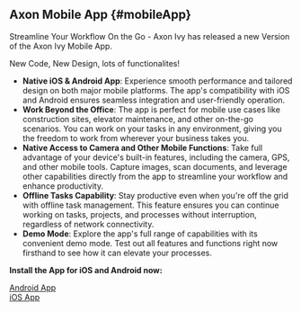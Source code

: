 ## Axon Mobile App {#mobileApp}

Streamline Your Workflow On the Go - Axon Ivy has released a new Version of the Axon Ivy Mobile App. 

New Code, New Design, lots of functionalites!

- **Native iOS & Android App**: Experience smooth performance and tailored design on both major mobile platforms. The app's compatibility with iOS and Android ensures seamless integration and user-friendly operation.
- **Work Beyond the Office**: The app is perfect for mobile use cases like construction sites, elevator maintenance, and other on-the-go scenarios. You can work on your tasks in any environment, giving you the freedom to work from wherever your business takes you.
- **Native Access to Camera and Other Mobile Functions**: Take full advantage of your device's built-in features, including the camera, GPS, and other mobile tools. Capture images, scan documents, and leverage other capabilities directly from the app to streamline your workflow and enhance productivity.
- **Offline Tasks Capability**: Stay productive even when you're off the grid with offline task management. This feature ensures you can continue working on tasks, projects, and processes without interruption, regardless of network connectivity.
- **Demo Mode**: Explore the app's full range of capabilities with its convenient demo mode. Test out all features and functions right now firsthand to see how it can elevate your processes.



**Install the App for iOS and Android now:**

<div class="short-links">
	<a href="https://play.google.com/store/apps/details?id=com.axonivy"
		target="_blank" rel="noopener noreferrer">
		<i class="si si-check"></i> Android App
	</a>
</div>

<div class="short-links">
	<a href="https://apps.apple.com/bh/app/axon-ivy/id6474303078"
		target="_blank" rel="noopener noreferrer">
		<i class="si si-check"></i> iOS App
	</a>
</div>

